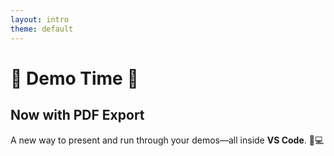 ```yaml
---
layout: intro
theme: default
---
```


# 🚀 Demo Time 🚀

## Now with **PDF Export**

A new way to present and run through your demos—all inside **VS Code**. 🎤💻
